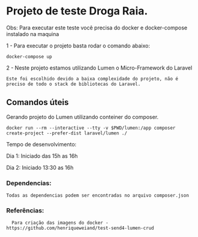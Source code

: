 # Projeto de teste Droga Raia.

Obs: Para executar este teste você precisa do docker e docker-compose instalado na maquina

1 - Para executar o projeto basta rodar o comando abaixo:

	docker-compose up


2 - Neste projeto estamos utilizando Lumen o Micro-Framework do Laravel

    Este foi escolhido devido a baixa complexidade do projeto, não é preciso de todo o stack de bibliotecas do Laravel.

## Comandos úteis

Gerando projeto do Lumen utilizando conteiner do composer.

	docker run --rm --interactive --tty -v $PWD/lumen:/app composer create-project --prefer-dist laravel/lumen ./


Tempo de desenvolvimento:

  Dia 1: Iniciado das 15h as 16h

  Dia 2: Iniciado 13:30 as 16h

### Dependencias:

    Todas as dependencias podem ser encontradas no arquivo composer.json

### Referências: 

      Para criação das imagens do docker - https://github.com/henriqueweiand/test-send4-lumen-crud